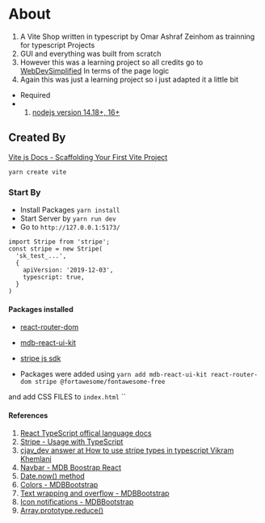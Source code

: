 # About

1. A Vite Shop written in typescript by Omar Ashraf Zeinhom as trainning for typescript Projects
2. GUI and everything was built from scratch
3. However this was a learning project so all credits go to [WebDevSimplified](https://github.com/WebDevSimplified) In terms of the page logic
4. Again this was just a learning project so i just adapted it a little bit

- Required
- 1. [nodejs version 14.18+, 16+](https://nodejs.org/en/)

## Created By

[Vite js Docs - Scaffolding Your First Vite Project](https://vitejs.dev/guide/#scaffolding-your-first-vite-project)

```
yarn create vite
```

### Start By

- Install Packages ``` yarn install ```
- Start Server by ```yarn run dev```
- Go to ```http://127.0.0.1:5173/```

```
import Stripe from 'stripe';
const stripe = new Stripe(
  'sk_test_...', 
  {
    apiVersion: '2019-12-03',
    typescript: true,
  }
)
```

#### Packages installed 

- [react-router-dom](https://yarnpkg.com/package/react-router-dom)
  
- [mdb-react-ui-kit](https://mdbootstrap.com/docs/react/getting-started/installation/)
  
- [stripe js sdk](https://github.com/stripe/stripe-node#installation)

- Packages were added using 
  ```yarn add mdb-react-ui-kit react-router-dom stripe @fortawesome/fontawesome-free```

and add CSS FILES to 
`index.html`
``

#### References

1. [React TypeScript offical language docs](https://www.typescriptlang.org/docs/handbook/react.html)
2. [Stripe - Usage with TypeScript](https://github.com/stripe/stripe-node#usage-with-typescript)
3. [cjav_dev answer at  How to use stripe types in typescript Vikram Khemlani](https://stackoverflow.com/questions/59903956/how-to-use-stripe-types-in-typescript)
4. [Navbar - MDB Boostrap React](https://mdbootstrap.com/docs/react/navigation/navbar/)
5. [Date.now() method](https://developer.mozilla.org/en-US/docs/Web/JavaScript/Reference/Global_Objects/Date/now?retiredLocale=ar)
6. [Colors - MDBBootstrap](https://mdbootstrap.com/docs/standard/content-styles/colors/)
7. [Text wrapping and overflow - MDBBootstrap](https://mdbootstrap.com/docs/react/utilities/text/)
8. [Icon notifications - MDBBootstrap](https://mdbootstrap.com/docs/react/components/badges/)
9. [Array.prototype.reduce()](https://developer.mozilla.org/en-US/docs/Web/JavaScript/Reference/Global_Objects/Array/reduce)